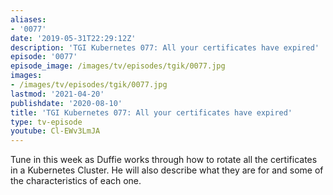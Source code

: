 ```yaml
---
aliases:
- '0077'
date: '2019-05-31T22:29:12Z'
description: 'TGI Kubernetes 077: All your certificates have expired'
episode: '0077'
episode_image: /images/tv/episodes/tgik/0077.jpg
images:
- /images/tv/episodes/tgik/0077.jpg
lastmod: '2021-04-20'
publishdate: '2020-08-10'
title: 'TGI Kubernetes 077: All your certificates have expired'
type: tv-episode
youtube: Cl-EWv3LmJA
---
```


Tune in this week as Duffie works through how to rotate all the certificates in a Kubernetes Cluster. He will also describe what they are for and some of the characteristics of each one.